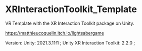 # XRInteractionToolkit_Template

VR Template with the XR Interaction Toolkit package on Unity. 

https://matthieucoquelin.itch.io/lightsabergame

Version: Unity: 2021.3.11f1 ; Unity XR Interaction Toolkit: 2.2.0 ;
